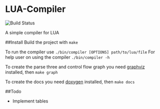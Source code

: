 # LUA-Compiler
![Build Status](https://travis-ci.org/K1N62/LUA-Compiler.svg?branch=master)

A simple compiler for LUA

##Install
Build the project with
`make`

To run the compiler use
`./bin/compiler [OPTIONS] path/to/lua/file`
For help user on using the compiler
`./bin/compiler -h`

To create the parse three and control flow graph you need [graphviz](http://www.graphviz.org/) installed, then
`make graph`

To create the docs you need [doxygen](http://www.stack.nl/~dimitri/doxygen/) installed, then
`make docs`

##Todo
 * Implement tables
